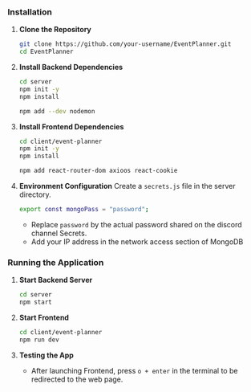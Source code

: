 ### Installation

1. **Clone the Repository**
   ```bash
   git clone https://github.com/your-username/EventPlanner.git
   cd EventPlanner
   ```

2. **Install Backend Dependencies**
   ```bash
   cd server
   npm init -y
   npm install
   ```
   ```bash
   npm add --dev nodemon
   ```
   
3. **Install Frontend Dependencies**
   ```bash
   cd client/event-planner
   npm init -y
   npm install
   ```
   ```bash
   npm add react-router-dom axioos react-cookie
   ```

4. **Environment Configuration**
   Create a `secrets.js` file in the server directory. 
   ```bash
   export const mongoPass = "password";
   ```
   - Replace `password` by the actual password shared on the discord channel Secrets.
   - Add your IP address in the network access section of MongoDB



### Running the Application

1. **Start Backend Server**
   ```bash
   cd server
   npm start
   ```

2. **Start Frontend**
   ```bash
   cd client/event-planner
   npm run dev
   ```

3. **Testing the App**
    - After launching Frontend, press `o + enter` in the terminal to be redirected to the web page.
